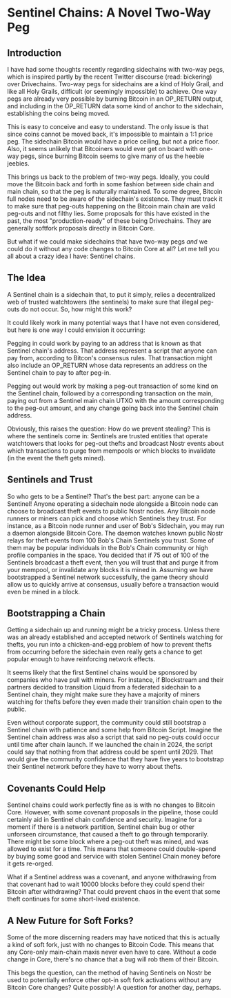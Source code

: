 # Sentinel Chains: A Novel Two-Way Peg

## Introduction

I have had some thoughts recently regarding sidechains with two-way pegs, which is inspired partly by the recent Twitter discourse (read: bickering) over Drivechains. Two-way pegs for sidechains are a kind of Holy Grail, and like all Holy Grails, difficult (or seemingly impossible) to achieve. One way pegs are already very possible by burning Bitcoin in an OP_RETURN output, and including in the OP_RETURN data some kind of anchor to the sidechain, establishing the coins being moved.

This is easy to conceive and easy to understand. The only issue is that since coins cannot be moved back, it's impossible to maintain a 1:1 price peg. The sidechain Bitcoin would have a price ceiling, but not a price floor. Also, it seems unlikely that Bitcoiners would ever get on board with one-way pegs, since burning Bitcoin seems to give many of us the heebie jeebies.

This brings us back to the problem of two-way pegs. Ideally, you could move the Bitcoin back and forth in some fashion between side chain and main chain, so that the peg is naturally maintained. To some degree, Bitcoin full nodes need to be aware of the sidechain's existence. They must track it to make sure that peg-outs happening on the Bitcoin main chain are valid peg-outs and not filthy lies. Some proposals for this have existed in the past, the most "production-ready" of these being Drivechains. They are generally softfork proposals directly in Bitcoin Core.

But what if we could make sidechains that have two-way pegs _and_ we could do it without any code changes to Bitcoin Core at all? Let me tell you all about a crazy idea I have: Sentinel chains.

## The Idea

A Sentinel chain is a sidechain that, to put it simply, relies a decentralized web of trusted watchtowers (the sentinels) to make sure that illegal peg-outs do not occur. So, how might this work?

It could likely work in many potential ways that I have not even considered, but here is one way I could envision it occurring:

Pegging in could work by paying to an address that is known as that Sentinel chain's address. That address represent a script that anyone can pay from, according to Bitcon's consensus rules. That transaction might also include an OP_RETURN whose data represents an address on the Sentinel chain to pay to after peg-in.

Pegging out would work by making a peg-out transaction of some kind on the Sentinel chain, followed by a corresponding transaction on the main, paying out from a Sentinel main chain UTXO with the amount corresponding to the peg-out amount, and any change going back into the Sentinel chain address.

Obviously, this raises the question: How do we prevent stealing? This is where the sentinels come in: Sentinels are trusted entities that operate watchtowers that looks for peg-out thefts and broadcast Nostr events about which transactions to purge from mempools or which blocks to invalidate (in the event the theft gets mined).

## Sentinels and Trust

So who gets to be a Sentinel? That's the best part: anyone can be a Sentinel! Anyone operating a sidechain node alongside a Bitcoin node can choose to broadcast theft events to public Nostr nodes. Any Bitcoin node runners or miners can pick and choose which Sentinels they trust. For instance, as a Bitcoin node runner and user of Bob's Sidechain, you may run a daemon alongside Bitcoin Core. The daemon watches known public Nostr relays for theft events from 100 Bob's Chain Sentinels you trust. Some of them may be popular individuals in the Bob's Chain community or high profile companies in the space. You decided that if 75 out of 100 of the Sentinels broadcast a theft event, then you will trust that and purge it from your mempool, or invalidate any blocks it is mined in. Assuming we have bootstrapped a Sentinel network successfully, the game theory should allow us to quickly arrive at consensus, usually before a transaction would even be mined in a block.

## Bootstrapping a Chain

Getting a sidechain up and running might be a tricky process. Unless there was an already established and accepted network of Sentinels watching for thefts, you run into a chicken-and-egg problem of how to prevent thefts from occurring before the sidechain even really gets a chance to get popular enough to have reinforcing network effects.

It seems likely that the first Sentinel chains would be sponsored by companies who have pull with miners. For instance, if Blockstream and their partners decided to transition Liquid from a federated sidechain to a Sentinel chain, they might make sure they have a majority of miners watching for thefts before they even made their transition chain open to the public.

Even without corporate support, the community could still bootstrap a Sentinel chain with patience and some help from Bitcoin Script. Imagine the Sentinel chain address was also a script that said no peg-outs could occur until time after chain launch. If we launched the chain in 2024, the script could say that nothing from that address could be spent until 2029. That would give the community confidence that they have five years to bootstrap their Sentinel network before they have to worry about thefts.

## Covenants Could Help

Sentinel chains could work perfectly fine as is with no changes to Bitcoin Core. However, with some covenant proposals in the pipeline, those could certainly aid in Sentinel chain confidence and security. Imagine for a moment if there is a network partition, Sentinel chain bug or other unforseen circumstance, that caused a theft to go through temporarily. There might be some block where a peg-out theft was mined, and was allowed to exist for a time. This means that someone could double-spend by buying some good and service with stolen Sentinel Chain money before it gets re-orged.

What if a Sentinel address was a covenant, and anyone withdrawing from that covenant had to wait 10000 blocks before they could spend their Bitcoin after withdrawing? That could prevent chaos in the event that some theft continues for some short-lived existence.

## A New Future for Soft Forks?

Some of the more discerning readers may have noticed that this is actually a kind of soft fork, just with no changes to Bitcoin Code. This means that any Core-only main-chain maxis never even have to care. Without a code change in Core, there's no chance that a bug will rob them of their Bitcoin.

This begs the question, can the method of having Sentinels on Nostr be used to potentially enforce other opt-in soft fork activations without any Bitcoin Core changes? Quite possibly! A question for another day, perhaps.
